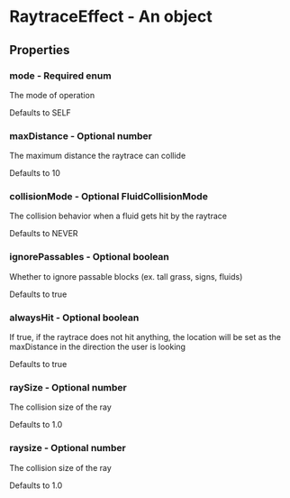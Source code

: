 

# RaytraceEffect - An object



## Properties



### mode - Required enum



 The mode of operation



Defaults to SELF



### maxDistance - Optional number



 The maximum distance the raytrace can collide



Defaults to 10



### collisionMode - Optional FluidCollisionMode



 The collision behavior when a fluid gets hit by the raytrace



Defaults to NEVER



### ignorePassables - Optional boolean



 Whether to ignore passable blocks (ex. tall grass, signs, fluids)



Defaults to true



### alwaysHit - Optional boolean



 If true, if the raytrace does not hit anything, the location will be set as the maxDistance in the direction the user is looking



Defaults to true



### raySize - Optional number



 The collision size of the ray



Defaults to 1.0



### raysize - Optional number



 The collision size of the ray



Defaults to 1.0

